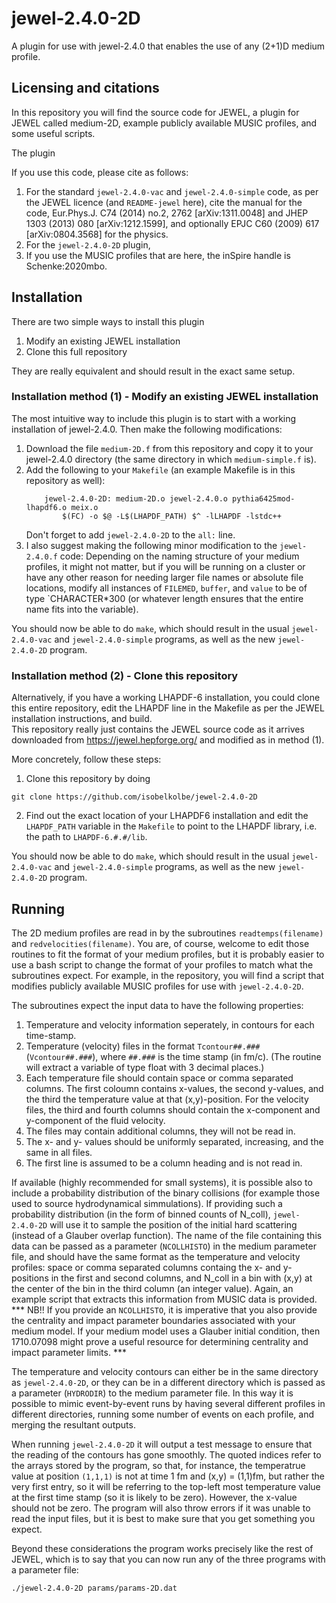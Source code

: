 # jewel-2.4.0-2D
A plugin for use with jewel-2.4.0 that enables the use of any (2+1)D medium profile.

## Licensing and citations

In this repository you will find the source code for JEWEL, a plugin for JEWEL called medium-2D, example publicly available MUSIC profiles, and some useful scripts.

The plugin

If you use this code, please cite as follows:
1. For the standard `jewel-2.4.0-vac` and `jewel-2.4.0-simple` code, as per the JEWEL licence (and `README-jewel` here), cite the manual for the code, Eur.Phys.J. C74 (2014) no.2, 2762 [arXiv:1311.0048] and JHEP 1303 (2013) 080 [arXiv:1212.1599], and optionally EPJC C60 (2009) 617 [arXiv:0804.3568] for the physics.
2. For the `jewel-2.4.0-2D` plugin, 
3. If you use the MUSIC profiles that are here, the inSpire handle is Schenke:2020mbo.

## Installation
There are two simple ways to install this plugin
1. Modify an existing JEWEL installation
2. Clone this full repository

They are really equivalent and should result in the exact same setup.

### Installation method (1) - Modify an existing JEWEL installation

The most intuitive way to include this plugin is to start with a working installation of jewel-2.4.0.  Then make the following modifications:

1. Download the file `medium-2D.f` from this repository and copy it to your jewel-2.4.0 directory (the same directory in which `medium-simple.f` is).
2. Add the following to your `Makefile` (an example Makefile is in this repository as well):
    ```
        jewel-2.4.0-2D: medium-2D.o jewel-2.4.0.o pythia6425mod-lhapdf6.o meix.o
            $(FC) -o $@ -L$(LHAPDF_PATH) $^ -lLHAPDF -lstdc++
    ```  
    Don't forget to add `jewel-2.4.0-2D` to the `all:` line.
3. I also suggest making the following minor modification to the `jewel-2.4.0.f` code:  Depending on the naming structure of your medium profiles, it might not matter, but if you will be running on a cluster or have any other reason for needing larger file names or absolute file locations, modify all instances of `FILEMED`, `buffer`, and `value` to be of type `CHARACTER*300 (or whatever length ensures that the entire name fits into the variable).

You should now be able to do `make`, which should result in the usual `jewel-2.4.0-vac` and `jewel-2.4.0-simple` programs, as well as the new `jewel-2.4.0-2D` program.

### Installation method (2) - Clone this repository

Alternatively, if you have a working LHAPDF-6 installation, you could clone this entire
repository, edit the LHAPDF line in the Makefile as per the JEWEL installation instructions,
and build.  
This repository really just contains the JEWEL source code as it arrives downloaded from https://jewel.hepforge.org/ and modified as in method (1).

More concretely, follow these steps:
1. Clone this repository by doing
```
git clone https://github.com/isobelkolbe/jewel-2.4.0-2D
```
2. Find out the exact location of your LHAPDF6 installation and edit the `LHAPDF_PATH` variable in the `Makefile` to point to the LHAPDF library, i.e. the path to `LHAPDF-6.#.#/lib`.

You should now be able to do `make`, which should result in the usual `jewel-2.4.0-vac` and `jewel-2.4.0-simple` programs, as well as the new `jewel-2.4.0-2D` program.

## Running 

The 2D medium profiles are read in by the subroutines `readtemps(filename)` and `redvelocities(filename)`.  You are, of course, welcome to edit those routines to fit the format of your medium profiles, but it is probably easier to use a bash script to change the format of your profiles to match what the subroutines expect.  For example, in the repository, you will find a script that modifies publicly available MUSIC profiles for use with `jewel-2.4.0-2D`.

The subroutines expect the input data to have the following properties:
1. Temperature and velocity information seperately, in contours for each time-stamp.
2. Temperature (velocity) files in the format `Tcontour##.###` (`Vcontour##.###`), where `##.###` is the time stamp (in fm/c). (The routine will extract a variable of type float with 3 decimal places.)
3. Each temperature file should contain space or comma separated columns.  The first coloumn contains x-values, the second y-values, and the third the temperature value at that (x,y)-position. For the velocity files, the third and fourth columns should contain the x-component and y-component of the fluid velocity.
4. The files may contain additional columns, they will not be read in.
5. The x- and y- values should be uniformly separated, increasing, and the same in all files.
6. The first line is assumed to be a column heading and is not read in.

If available (highly recommended for small systems), it is possible also to include a probability distribution of the binary collisions (for example those used to source hydrodynamical simmulations).  If providing such a probability distribution (in the form of binned counts of N_coll), `jewel-2.4.0-2D` will use it to sample the position of the initial hard scattering (instead of a Glauber overlap function).  The name of the file containing this data can be passed as a parameter (`NCOLLHISTO`) in the medium parameter file, and should have the same format as the temperature and velocity profiles: space or comma separated columns containg the x- and y- positions in the first and second columns, and N_coll in a bin with (x,y) at the center of the bin in the third column (an integer value).  Again, an example script that extracts this information from MUSIC data is provided.
*** NB!! If you provide an `NCOLLHISTO`, it is imperative that you also provide the centrality and impact parameter boundaries associated with your medium model.  If your medium model uses a Glauber initial condition, then 1710.07098 might prove a useful resource for determining centrality and impact parameter limits. ***

The temperature and velocity contours can either be in the same directory as `jewel-2.4.0-2D`, or they can be in a different directory which is passed as a parameter (`HYDRODIR`) to the medium parameter file.
In this way it is possible to mimic event-by-event runs by having several different profiles in different directories, running some number of events on each profile, and merging the resultant outputs.

When running `jewel-2.4.0-2D` it will output a test message to ensure that the reading of the contours has gone smoothly. The quoted indices refer to the arrays stored by the program, so that, for instance, the temperatrue value at position `(1,1,1)` is not at time 1 fm and (x,y) = (1,1)fm, but rather the very first entry, so it will be referring to the top-left most temperature value at the first time stamp (so it is likely to be zero).  However, the x-value should not be zero.  The program will also throw errors if it was unable to read the input files, but it is best to make sure that you get something you expect.

Beyond these considerations the program works precisely like the rest of JEWEL, which is to say that you can now run any of the three programs with a parameter file:
```
./jewel-2.4.0-2D params/params-2D.dat
```
